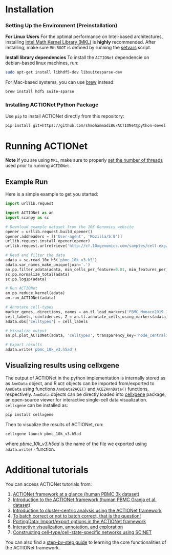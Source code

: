 # Installation
### Setting Up the Environment (Preinstallation)
**For Linux Users**
For the optimal performance on Intel-based architectures, installing [Intel Math Kernel Library (MKL)](https://software.intel.com/content/www/us/en/develop/articles/intel-math-kernel-library-intel-mkl-2020-install-guide.html) is **highly** recommended. After installing, make sure `MKLROOT` is defined by running the [setvars](https://software.intel.com/content/www/us/en/develop/documentation/using-configuration-file-for-setvars-sh/top.html) script.

**Install library dependencies**
To install the `ACTIONet` dependencie on debian-based linux machines, run:

```bash
sudo apt-get install libhdf5-dev libsuitesparse-dev
```

For Mac-based systems, you can use [brew](https://brew.sh/) instead:

```bash
brew install hdf5 suite-sparse
```

### Installing ACTIONet Python Package
Use `pip` to install ACTIONet directly from this repository:
```bash
pip install git+https://github.com/shmohammadi86/ACTIONet@python-devel
```

# Running ACTIONet
**Note** If you are using `MKL`, make sure to properly [set the number of threads](https://software.intel.com/content/www/us/en/develop/documentation/mkl-macos-developer-guide/top/managing-performance-and-memory/improving-performance-with-threading/techniques-to-set-the-number-of-threads.html) used prior to running `ACTIONet`.

## Example Run
Here is a simple example to get you started:

```python
import urllib.request

import ACTIONet as an
import scanpy as sc

# Download example dataset from the 10X Genomics website
opener = urllib.request.build_opener()
opener.addheaders = [('User-agent', 'Mozilla/5.0')]
urllib.request.install_opener(opener)
urllib.request.urlretrieve('http://cf.10xgenomics.com/samples/cell-exp/3.0.0/pbmc_10k_v3/pbmc_10k_v3_filtered_feature_bc_matrix.h5', 'pbmc_10k_v3.h5')

# Read and filter the data
adata = sc.read_10x_h5('pbmc_10k_v3.h5')
adata.var_names_make_unique(join='.')
an.pp.filter_adata(adata, min_cells_per_feature=0.01, min_features_per_cell=1000)
sc.pp.normalize_total(adata)
sc.pp.log1p(adata)

# Run ACTIONet
an.pp.reduce_kernel(adata)
an.run_ACTIONet(adata)

# Annotate cell-types
marker_genes, directions, names = an.tl.load_markers('PBMC_Monaco2019_12celltypes')
cell_labels, confidences, Z = an.tl.annotate_cells_using_markers(adata, marker_genes, directions, names)
adata.obs['celltypes'] = cell_labels

# Visualize output
an.pl.plot_ACTIONet(adata, 'celltypes', transparency_key='node_centrality')

# Export results
adata.write('pbmc_10k_v3.h5ad')
```
## Visualizing results using cellxgene

The output of ACTIONet in the python implementation is internally stored as as `AnnData` object, and R `ACE` objects can be imported from/exported to `AnnData` using functions `AnnData2ACE()` and `ACE2AnnData()` functions, respectively. `AnnData` objects can be directly loaded into [cellxgene](https://github.com/chanzuckerberg/cellxgene) package, an open-source viewer for interactive single-cell data visualization. `cellxgene` can be installed as:

```bash
pip install cellxgene

```

Then to visualize the results of ACTIONet, run:
```bash
cellxgene launch pbmc_10k_v3.h5ad
```

where *pbmc_10k_v3.h5ad* is the name of the file we exported using `adata.write()` function.


# Additional tutorials
You can access ACTIONet tutorials from:
1. [ACTIONet framework at a glance (human PBMC 3k dataset)](http://compbio.mit.edu/ACTIONet/tutorials/mini_intro.html)
2. [Introduction to the ACTIONet framework (human PBMC Granja et al. dataset)](http://compbio.mit.edu/ACTIONet/tutorials/intro.html)
3. [Introduction to cluster-centric analysis using the ACTIONet framework](http://compbio.mit.edu/ACTIONet/tutorials/clustering.html)
4. [To batch correct or not to batch correct, that is the question!](http://compbio.mit.edu/ACTIONet/tutorials/batch.html)
5. [PortingData: Import/export options in the ACTIONet framework](http://compbio.mit.edu/ACTIONet/tutorials/porting_data.html)
6. [Interactive visualization, annotation, and exploration](http://compbio.mit.edu/ACTIONet/tutorials/annotation.html)
7. [Constructing cell-type/cell-state-specific networks using SCINET](http://compbio.mit.edu/ACTIONet/tutorials/scinet.html)

You can also find a [step-by-step guide](http://compbio.mit.edu/ACTIONet/tutorials/guide.html) to learning the core functionalities of the ACTIONet framework.
